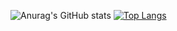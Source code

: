 ![Anurag's GitHub stats](https://github-readme-stats.vercel.app/api?username=JingyuanChen1423&count_private=true&show_icons=true&theme=midnight-purple&bg_color=DEG,COLOR1,COLOR2,COLOR3...COLOR10)
[![Top Langs](https://github-readme-stats.vercel.app/api/top-langs/?username=JingyuanChen1423)](https://github.com/JingyuanChen1423/github-readme-stats)
